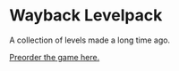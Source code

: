 # Wayback Levelpack
A collection of levels made a long time ago.  

[Preorder the game here.](http://www.wolfire.com/overgrowth)
